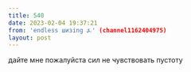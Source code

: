 ```yaml
---
title: 540
date: 2023-02-04 19:37:21
from: 'endless шизing ⍼' (channel1162404975)
layout: post
---
```


дайте мне пожалуйста сил не чувствовать пустоту
